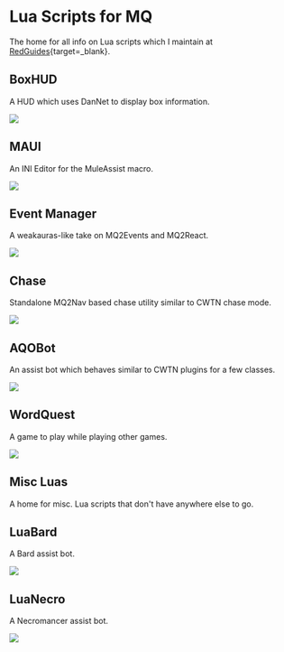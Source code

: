 # Lua Scripts for MQ

The home for all info on Lua scripts which I maintain at [RedGuides](https://redguides.com){target=_blank}.

## BoxHUD

A HUD which uses DanNet to display box information.

![](images/boxhud/boxhud.png)

## MAUI

An INI Editor for the MuleAssist macro.

![](images/maui/maui.png)

## Event Manager

A weakauras-like take on MQ2Events and MQ2React.

![](images/lem/lem.png)

## Chase

Standalone MQ2Nav based chase utility similar to CWTN chase mode.

![](images/chase/chase.png)

## AQOBot

An assist bot which behaves similar to CWTN plugins for a few classes.

![](images/aqobot/aqobot.png)

## WordQuest

A game to play while playing other games.

![](images/wordquest/wordquest.png)

## Misc Luas

A home for misc. Lua scripts that don't have anywhere else to go.

## LuaBard

A Bard assist bot.

![](images/luabard/luabard.png)

## LuaNecro

A Necromancer assist bot.

![](images/luanecro/luanecro.png)